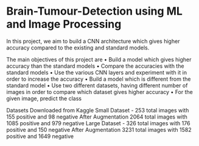 # Brain-Tumour-Detection using ML and Image Processing

In this project, we aim to build a CNN architecture which gives higher accuracy compared to the existing and standard models.


The main objectives of this project are
• Build a model which gives higher accuracy than the standard models
• Compare the accuracies with the standard models
• Use the various CNN layers and experiment with it in order to increase the accuracy
• Build a model which is different from the standard model
• Use two different datasets, having different number of images in order to compare which dataset gives higher accuracy
• For the given image, predict the class

Datasets
Downloaded from Kaggle
Small Dataset - 253 total images with 155 positive and 98 negative
After Augmentation 2064 total images with 1085 positive and 979 negative
Large Dataset - 326 total images with 176 positive and 150 negative
After Augmentation 3231 total images with 1582 positive and 1649 negative

